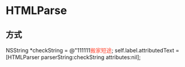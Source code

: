 # HTMLParse
## 方式
  NSString *checkString = @"111111<font color='#ff432e' name='PingFangSC-Regular'>搬家短途</font>; 
  self.label.attributedText = [HTMLParser parserString:checkString attributes:nil];
